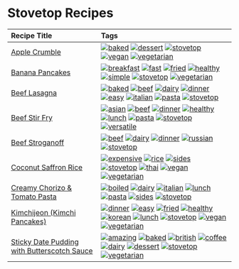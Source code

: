# Stovetop Recipes 

|Recipe Title|Tags
|:---|:---|
|[Apple Crumble](../recipes/applecrumble.md)|<a href="../tags/baked.html"><img src="https://img.shields.io/badge/tag-baked-c5d714" alt="baked" /></a> <a href="../tags/dessert.html"><img src="https://img.shields.io/badge/tag-dessert-84f8cf" alt="dessert" /></a> <a href="../tags/stovetop.html"><img src="https://img.shields.io/badge/tag-stovetop-9bf4b7" alt="stovetop" /></a> <a href="../tags/vegan.html"><img src="https://img.shields.io/badge/tag-vegan-6f4790" alt="vegan" /></a> <a href="../tags/vegetarian.html"><img src="https://img.shields.io/badge/tag-vegetarian-473080" alt="vegetarian" /></a>|
|[Banana Pancakes](../recipes/bananapancakes.md)|<a href="../tags/breakfast.html"><img src="https://img.shields.io/badge/tag-breakfast-48e52e" alt="breakfast" /></a> <a href="../tags/fast.html"><img src="https://img.shields.io/badge/tag-fast-29a3fa" alt="fast" /></a> <a href="../tags/fried.html"><img src="https://img.shields.io/badge/tag-fried-379a95" alt="fried" /></a> <a href="../tags/healthy.html"><img src="https://img.shields.io/badge/tag-healthy-7ca620" alt="healthy" /></a> <a href="../tags/simple.html"><img src="https://img.shields.io/badge/tag-simple-61717a" alt="simple" /></a> <a href="../tags/stovetop.html"><img src="https://img.shields.io/badge/tag-stovetop-9bf4b7" alt="stovetop" /></a> <a href="../tags/vegetarian.html"><img src="https://img.shields.io/badge/tag-vegetarian-473080" alt="vegetarian" /></a>|
|[Beef Lasagna](../recipes/beeflasagna.md)|<a href="../tags/baked.html"><img src="https://img.shields.io/badge/tag-baked-c5d714" alt="baked" /></a> <a href="../tags/beef.html"><img src="https://img.shields.io/badge/tag-beef-93e32e" alt="beef" /></a> <a href="../tags/dairy.html"><img src="https://img.shields.io/badge/tag-dairy-4b9e32" alt="dairy" /></a> <a href="../tags/dinner.html"><img src="https://img.shields.io/badge/tag-dinner-945e60" alt="dinner" /></a> <a href="../tags/easy.html"><img src="https://img.shields.io/badge/tag-easy-72fcc" alt="easy" /></a> <a href="../tags/italian.html"><img src="https://img.shields.io/badge/tag-italian-3bf9ab" alt="italian" /></a> <a href="../tags/pasta.html"><img src="https://img.shields.io/badge/tag-pasta-617c8" alt="pasta" /></a> <a href="../tags/stovetop.html"><img src="https://img.shields.io/badge/tag-stovetop-9bf4b7" alt="stovetop" /></a>|
|[Beef Stir Fry](../recipes/beefstirfry.md)|<a href="../tags/asian.html"><img src="https://img.shields.io/badge/tag-asian-8a3b70" alt="asian" /></a> <a href="../tags/beef.html"><img src="https://img.shields.io/badge/tag-beef-93e32e" alt="beef" /></a> <a href="../tags/dinner.html"><img src="https://img.shields.io/badge/tag-dinner-945e60" alt="dinner" /></a> <a href="../tags/healthy.html"><img src="https://img.shields.io/badge/tag-healthy-7ca620" alt="healthy" /></a> <a href="../tags/lunch.html"><img src="https://img.shields.io/badge/tag-lunch-be57aa" alt="lunch" /></a> <a href="../tags/pasta.html"><img src="https://img.shields.io/badge/tag-pasta-617c8" alt="pasta" /></a> <a href="../tags/stovetop.html"><img src="https://img.shields.io/badge/tag-stovetop-9bf4b7" alt="stovetop" /></a> <a href="../tags/versatile.html"><img src="https://img.shields.io/badge/tag-versatile-da1f33" alt="versatile" /></a>|
|[Beef Stroganoff](../recipes/beefstroganoff.md)|<a href="../tags/beef.html"><img src="https://img.shields.io/badge/tag-beef-93e32e" alt="beef" /></a> <a href="../tags/dairy.html"><img src="https://img.shields.io/badge/tag-dairy-4b9e32" alt="dairy" /></a> <a href="../tags/dinner.html"><img src="https://img.shields.io/badge/tag-dinner-945e60" alt="dinner" /></a> <a href="../tags/russian.html"><img src="https://img.shields.io/badge/tag-russian-4a7017" alt="russian" /></a> <a href="../tags/stovetop.html"><img src="https://img.shields.io/badge/tag-stovetop-9bf4b7" alt="stovetop" /></a>|
|[Coconut Saffron Rice](../recipes/coconutsaffronrice.md)|<a href="../tags/expensive.html"><img src="https://img.shields.io/badge/tag-expensive-5c1fef" alt="expensive" /></a> <a href="../tags/rice.html"><img src="https://img.shields.io/badge/tag-rice-25a9f1" alt="rice" /></a> <a href="../tags/sides.html"><img src="https://img.shields.io/badge/tag-sides-12b63" alt="sides" /></a> <a href="../tags/stovetop.html"><img src="https://img.shields.io/badge/tag-stovetop-9bf4b7" alt="stovetop" /></a> <a href="../tags/thai.html"><img src="https://img.shields.io/badge/tag-thai-1433c8" alt="thai" /></a> <a href="../tags/vegan.html"><img src="https://img.shields.io/badge/tag-vegan-6f4790" alt="vegan" /></a> <a href="../tags/vegetarian.html"><img src="https://img.shields.io/badge/tag-vegetarian-473080" alt="vegetarian" /></a>|
|[Creamy Chorizo & Tomato Pasta](../recipes/creamychorizotomatopasta.md)|<a href="../tags/boiled.html"><img src="https://img.shields.io/badge/tag-boiled-6685b7" alt="boiled" /></a> <a href="../tags/dairy.html"><img src="https://img.shields.io/badge/tag-dairy-4b9e32" alt="dairy" /></a> <a href="../tags/italian.html"><img src="https://img.shields.io/badge/tag-italian-3bf9ab" alt="italian" /></a> <a href="../tags/lunch.html"><img src="https://img.shields.io/badge/tag-lunch-be57aa" alt="lunch" /></a> <a href="../tags/pasta.html"><img src="https://img.shields.io/badge/tag-pasta-617c8" alt="pasta" /></a> <a href="../tags/sides.html"><img src="https://img.shields.io/badge/tag-sides-12b63" alt="sides" /></a> <a href="../tags/stovetop.html"><img src="https://img.shields.io/badge/tag-stovetop-9bf4b7" alt="stovetop" /></a>|
|[Kimchijeon (Kimchi Pancakes)](../recipes/kimchipancakes.md)|<a href="../tags/dinner.html"><img src="https://img.shields.io/badge/tag-dinner-945e60" alt="dinner" /></a> <a href="../tags/easy.html"><img src="https://img.shields.io/badge/tag-easy-72fcc" alt="easy" /></a> <a href="../tags/fried.html"><img src="https://img.shields.io/badge/tag-fried-379a95" alt="fried" /></a> <a href="../tags/healthy.html"><img src="https://img.shields.io/badge/tag-healthy-7ca620" alt="healthy" /></a> <a href="../tags/korean.html"><img src="https://img.shields.io/badge/tag-korean-4e6ea" alt="korean" /></a> <a href="../tags/lunch.html"><img src="https://img.shields.io/badge/tag-lunch-be57aa" alt="lunch" /></a> <a href="../tags/stovetop.html"><img src="https://img.shields.io/badge/tag-stovetop-9bf4b7" alt="stovetop" /></a> <a href="../tags/vegan.html"><img src="https://img.shields.io/badge/tag-vegan-6f4790" alt="vegan" /></a> <a href="../tags/vegetarian.html"><img src="https://img.shields.io/badge/tag-vegetarian-473080" alt="vegetarian" /></a>|
|[Sticky Date Pudding with Butterscotch Sauce](../recipes/stickydatepuddingwithbutterscotchsauce.md)|<a href="../tags/amazing.html"><img src="https://img.shields.io/badge/tag-amazing-3faa68" alt="amazing" /></a> <a href="../tags/baked.html"><img src="https://img.shields.io/badge/tag-baked-c5d714" alt="baked" /></a> <a href="../tags/british.html"><img src="https://img.shields.io/badge/tag-british-c6d429" alt="british" /></a> <a href="../tags/coffee.html"><img src="https://img.shields.io/badge/tag-coffee-e2851f" alt="coffee" /></a> <a href="../tags/dairy.html"><img src="https://img.shields.io/badge/tag-dairy-4b9e32" alt="dairy" /></a> <a href="../tags/dessert.html"><img src="https://img.shields.io/badge/tag-dessert-84f8cf" alt="dessert" /></a> <a href="../tags/stovetop.html"><img src="https://img.shields.io/badge/tag-stovetop-9bf4b7" alt="stovetop" /></a> <a href="../tags/vegetarian.html"><img src="https://img.shields.io/badge/tag-vegetarian-473080" alt="vegetarian" /></a>|